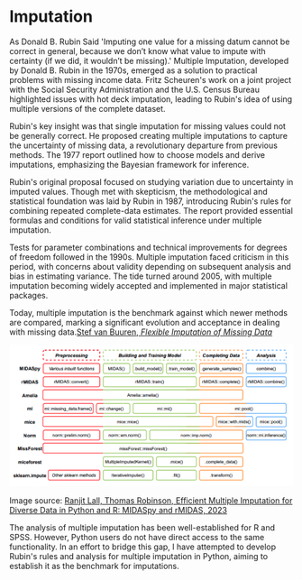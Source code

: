 # Imputation
As Donald B. Rubin Said 'Imputing one value for a missing datum cannot be correct in general, because we don’t know what value to impute with certainty (if we did, it wouldn’t be missing).'
Multiple Imputation, developed by Donald B. Rubin in the 1970s, emerged as a solution to practical problems with missing income data. Fritz Scheuren's work on a joint project with the Social Security Administration and the U.S. Census Bureau highlighted issues with hot deck imputation, leading to Rubin's idea of using multiple versions of the complete dataset.

Rubin's key insight was that single imputation for missing values could not be generally correct. He proposed creating multiple imputations to capture the uncertainty of missing data, a revolutionary departure from previous methods. The 1977 report outlined how to choose models and derive imputations, emphasizing the Bayesian framework for inference.

Rubin's original proposal focused on studying variation due to uncertainty in imputed values. Though met with skepticism, the methodological and statistical foundation was laid by Rubin in 1987, introducing Rubin's rules for combining repeated complete-data estimates. The report provided essential formulas and conditions for valid statistical inference under multiple imputation.

Tests for parameter combinations and technical improvements for degrees of freedom followed in the 1990s. Multiple imputation faced criticism in this period, with concerns about validity depending on subsequent analysis and bias in estimating variance. The tide turned around 2005, with multiple imputation becoming widely accepted and implemented in major statistical packages.

Today, multiple imputation is the benchmark against which newer methods are compared, marking a significant evolution and acceptance in dealing with missing data.[Stef van Buuren, *Flexible Imputation of Missing Data*](https://stefvanbuuren.name/fimd/)

![Alt Text](./img.png)

Image source: [Ranjit Lall, Thomas Robinson, Efficient Multiple Imputation for Diverse Data in Python and R: MIDASpy and rMIDAS, 2023](https://www.jstatsoft.org/article/view/v107i09)

The analysis of multiple imputation has been well-established for R and SPSS. However, Python users do not have direct access to the same functionality. In an effort to bridge this gap, I have attempted to develop Rubin's rules and analysis for multiple imputation in Python, aiming to establish it as the benchmark for imputations.
